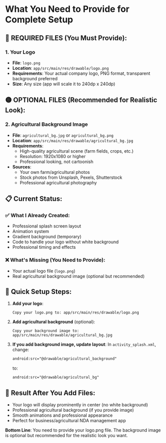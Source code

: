 # What You Need to Provide for Complete Setup

## 🔴 REQUIRED FILES (You Must Provide):

### 1. Your Logo
- **File**: `logo.png`
- **Location**: `app/src/main/res/drawable/logo.png`
- **Requirements**: Your actual company logo, PNG format, transparent background preferred
- **Size**: Any size (app will scale it to 240dp x 240dp)

## 🟡 OPTIONAL FILES (Recommended for Realistic Look):

### 2. Agricultural Background Image
- **File**: `agricultural_bg.jpg` or `agricultural_bg.png`
- **Location**: `app/src/main/res/drawable/agricultural_bg.jpg`
- **Requirements**: 
  - High-quality agricultural scene (farm fields, crops, etc.)
  - Resolution: 1920x1080 or higher
  - Professional looking, not cartoonish
- **Sources**: 
  - Your own farm/agricultural photos
  - Stock photos from Unsplash, Pexels, Shutterstock
  - Professional agricultural photography

## 📋 Current Status:

### ✅ What I Already Created:
- Professional splash screen layout
- Animation system
- Gradient background (temporary)
- Code to handle your logo without white background
- Professional timing and effects

### ❌ What's Missing (You Need to Provide):
- Your actual logo file (`logo.png`)
- Real agricultural background image (optional but recommended)

## 🚀 Quick Setup Steps:

1. **Add your logo**:
   ```
   Copy your logo.png to: app/src/main/res/drawable/logo.png
   ```

2. **Add agricultural background** (optional):
   ```
   Copy your background image to: app/src/main/res/drawable/agricultural_bg.jpg
   ```

3. **If you add background image, update layout**:
   In `activity_splash.xml`, change:
   ```xml
   android:src="@drawable/agricultural_background"
   ```
   to:
   ```xml
   android:src="@drawable/agricultural_bg"
   ```

## 🎯 Result After You Add Files:
- Your logo will display prominently in center (no white background)
- Professional agricultural background (if you provide image)
- Smooth animations and professional appearance
- Perfect for business/agricultural NDA management app

**Bottom Line**: You need to provide your logo.png file. The background image is optional but recommended for the realistic look you want.
